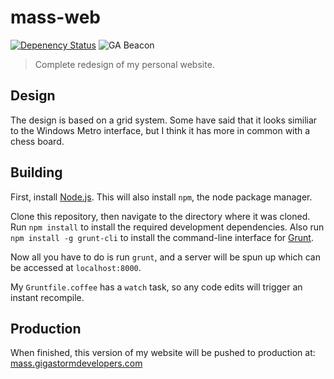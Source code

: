 # mass-web

[![Depenency Status](https://gemnasium.com/TheMasster12/mass-web.png)](https://gemnasium.com/TheMasster12/mass-web)
![GA Beacon](https://ga-beacon.appspot.com/UA-43696434-2/mass-web/readme)

> Complete redesign of my personal website.

## Design
The design is based on a grid system. Some have said that it looks similiar to the Windows Metro interface, but I think it has more in common with a chess board.

## Building
First, install [Node.js](http://nodejs.org).
This will also install `npm`, the node package manager.

Clone this repository, then navigate to the directory where it was cloned.
Run `npm install` to install the required development dependencies.
Also run `npm install -g grunt-cli` to install the command-line interface for [Grunt](http://gruntjs.com).

Now all you have to do is run `grunt`, and a server will be spun up which can be accessed at `localhost:8000`.

My `Gruntfile.coffee` has a `watch` task, so any code edits will trigger an instant recompile.

## Production
When finished, this version of my website will be pushed to production at:
[mass.gigastormdevelopers.com](mass.gigastormdevelopers.com)
